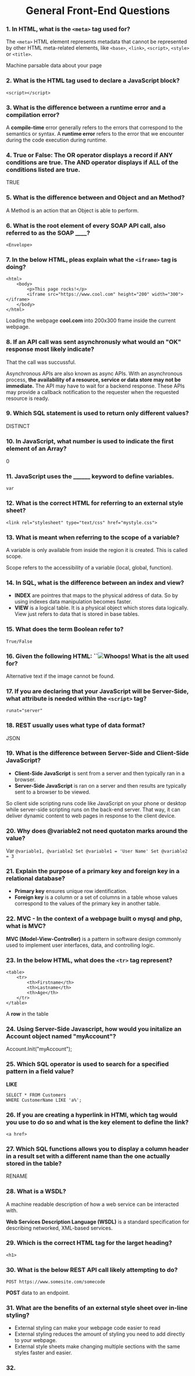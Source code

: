 <h1 align="center">General Front-End Questions</h1>

### 1. In HTML, what is the `<meta>` tag used for?
The `<meta>` HTML element represents metadata that cannot be represented by other HTML meta-related elements, like ``<base>``, ``<link>``, ``<script>``, ``<style>`` or ``<title>``.

Machine parsable data about your page

### 2. What is the HTML tag used to declare a JavaScript block?
``<script></script>``

### 3. What is the difference between a runtime error and a compilation error?

A **compile-time** error generally refers to the errors that correspond to the semantics or syntax. A **runtime error** refers to the error that we encounter during the code execution during runtime.

### 4. True or False: The OR operator displays a record if ANY conditions are true. The AND operator displays if ALL of the conditions listed are true.
TRUE

### 5. What is the difference between and Object and an Method?
A Method is an action that an Object is able to perform.

### 6. What is the root element of every SOAP API call, also referred to as the SOAP ____?
``<Envelope>``

### 7. In the below HTML, pleas explain what the ``<iframe>`` tag is doing?
```
<html>
    <body>
        <p>This page rocks!</p>
        <iframe src="https://www.cool.com" height="200" width="300"></iframe>
    </body>
</html>
```

Loading the webpage **cool.com** into 200x300 frame inside the current webpage.

### 8. If an API call was sent asynchronusly what would an "OK" response most likely indicate?
That the call was succussful.

Asynchronous APIs are also known as async APIs. With an asynchronous process, **the availability of a resource, service or data store may not be immediate.** 
The API may have to wait for a backend response. These APIs may provide a callback notification to the requester when the requested resource is ready.

### 9. Which SQL statement is used to return only different values?
DISTINCT

### 10. In JavaScript, what number is used to indicate the first element of an Array?
0

### 11. JavaScript uses the ______ keyword to define variables.
``var``

### 12. What is the correct HTML for referring to an external style sheet?
``<link rel="stylesheet" type="text/css" href="mystyle.css">``

### 13. What is meant when referring to the **scope** of a variable?
A variable is only available from inside the region it is created. This is called scope.

Scope refers to the accessibility of a variable (local, global, function).

### 14. In SQL, what is the difference between an index and view?
* **INDEX** are pointres that maps to the physical address of data. So by using indexes data manipulation becomes faster.
* **VIEW** is a logical table. It is a physical object which stores data logically. View just refers to data that is stored in base tables.

### 15. What does the term Boolean refer to?
``True/False``

### 16. Given the following HTML: ``<img src="welcome.gif" alt="Whoops!"> What is the alt used for?
Alternative text if the image cannot be found.

### 17. If you are declaring that your JavaScript will be Server-Side, what attribute is needed within the ``<script>`` tag?
``runat="server"``

### 18. REST usually uses what type of data format?
JSON

### 19. What is the difference between Server-Side and Client-Side JavaScript?

* **Client-Side JavaScript** is sent from a server and then typically ran in a browser.
* **Server-Side JavaScript** is ran on a server and then results are typically sent to a browser to be viewed. 


So client side scripting runs code like JavaScript on your phone or desktop while server-side scripting runs on the back-end server. That way, it can deliver dynamic content to web pages in response to the client device.

### 20. Why does @variable2 not need quotaton marks around the value?
Var ``@variable1, @variable2 Set @variable1 = 'User Name' Set @variable2 = 3``

### 21. Explain the purpose of a primary key and foreign key in a relational database?
* **Primary key** ensures unique row identification.
* **Foreign key** is a column or a set of columns in a table whose values correspond to the values of the primary key in another table.

### 22. MVC - In the context of a webpage built o mysql and php, what is MVC?

**MVC (Model-View-Controller)** is a pattern in software design commonly used to implement user interfaces, data, and controlling logic. 

### 23. In the below HTML, what does the ``<tr>`` tag represent?
```
<table>
    <tr>
        <th>Firstname</th>
        <th>Lastname</th>
        <th>Age</th>
    </tr>
</table>
```

A **row** in the table

### 24. Using Server-Side Javascript, how would you initalize an Account object named "myAccount"?
Account.Init("myAccount");

### 25. Which SQL operator is used to search for a specified pattern in a field value?
**LIKE**
```
SELECT * FROM Customers
WHERE CustomerName LIKE 'a%';
```

### 26. If you are creating a hyperlink in HTMl, which tag would you use to do so and what is the key element to define the link?
``<a href>``

### 27. Which SQL functions allows you to display a column header in a result set with a different name than the one actually stored in the table?
RENAME

### 28. What is a WSDL?
A machine readable description of how a web service can be interacted with.

**Web Services Description Language (WSDL)** is a standard specification for describing networked, XML-based services.

### 29. Which is the correct HTML tag for the larget heading?
``<h1>``

### 30. What is the below REST API call likely attempting to do?
``POST https://www.somesite.com/somecode``

**POST** data to an endpoint.

### 31. What are the benefits of an external style sheet over in-line styling?
* External styling can make your webpage code easier to read
* External styling reduces the amount of styling you need to add directly to your webpage.
* External style sheets make changing multiple sections with the same styles faster and easier.

### 32. 















